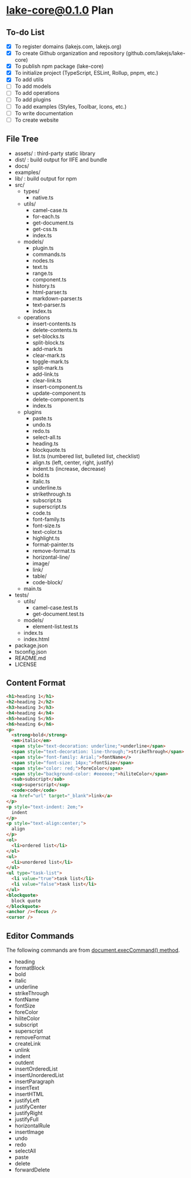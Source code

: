 # lake-core@0.1.0 Plan

## To-do List

* [X] To register domains (lakejs.com, lakejs.org)
* [X] To create Github organization and repository (github.com/lakejs/lake-core)
* [X] To publish npm package (lake-core)
* [X] To initialize project (TypeScript, ESLint, Rollup, pnpm, etc.)
* [X] To add utils
* [ ] To add models
* [ ] To add operations
* [ ] To add plugins
* [ ] To add examples (Styles, Toolbar, Icons, etc.)
* [ ] To write documentation
* [ ] To create website

## File Tree

* assets/ : third-party static library
* dist/ : build output for IIFE and bundle
* docs/
* examples/
* lib/ : build output for npm
* src/
  * types/
    * native.ts
  * utils/
    * camel-case.ts
    * for-each.ts
    * get-document.ts
    * get-css.ts
    * index.ts
  * models/
    * plugin.ts
    * commands.ts
    * nodes.ts
    * text.ts
    * range.ts
    * component.ts
    * history.ts
    * html-parser.ts
    * markdown-parser.ts
    * text-parser.ts
    * index.ts
  * operations
    * insert-contents.ts
    * delete-contents.ts
    * set-blocks.ts
    * split-block.ts
    * add-mark.ts
    * clear-mark.ts
    * toggle-mark.ts
    * split-mark.ts
    * add-link.ts
    * clear-link.ts
    * insert-component.ts
    * update-component.ts
    * delete-component.ts
    * index.ts
  * plugins
    * paste.ts
    * undo.ts
    * redo.ts
    * select-all.ts
    * heading.ts
    * blockquote.ts
    * list.ts (numbered list, bulleted list, checklist)
    * align.ts (left, center, right, justify)
    * indent.ts (increase, decrease)
    * bold.ts
    * italic.ts
    * underline.ts
    * strikethrough.ts
    * subscript.ts
    * superscript.ts
    * code.ts
    * font-family.ts
    * font-size.ts
    * text-color.ts
    * highlight.ts
    * format-painter.ts
    * remove-format.ts
    * horizontal-line/
    * image/
    * link/
    * table/
    * code-block/
  * main.ts
* tests/
  * utils/
    * camel-case.test.ts
    * get-document.test.ts
  * models/
    * element-list.test.ts
  * index.ts
  * index.html
* package.json
* tsconfig.json
* README.md
* LICENSE

## Content Format

```html
<h1>heading 1</h1>
<h2>heading 2</h2>
<h3>heading 3</h3>
<h4>heading 4</h4>
<h5>heading 5</h5>
<h6>heading 6</h6>
<p>
  <strong>bold</strong>
  <em>italic</em>
  <span style="text-decoration: underline;">underline</span>
  <span style="text-decoration: line-through;">strikeThrough</span>
  <span style="font-family: Arial;">fontName</>
  <span style="font-size: 14px;">fontSize</span>
  <span style="color: red;">foreColor</span>
  <span style="background-color: #eeeeee;">hiliteColor</span>
  <sub>subscript</sub>
  <sup>superscript</sup>
  <code>code</code>
  <a href="url" target="_blank">link</a>
</p>
<p style="text-indent: 2em;">
  indent
</p>
<p style="text-align:center;">
  align
</p>
<ol>
  <li>ordered list</li>
</ol>
<ul>
  <li>unordered list</li>
</ul>
<ul type="task-list">
  <li value="true">task list</li>
  <li value="false">task list</li>
</ul>
<blockquote>
  block quote
</blockquote>
<anchor /><focus />
<cursor />
```

## Editor Commands

The following commands are from [document.execCommand() method](https://developer.mozilla.org/en-US/docs/Web/API/Document/execCommand).

* heading
* formatBlock
* bold
* italic
* underline
* strikeThrough
* fontName
* fontSize
* foreColor
* hiliteColor
* subscript
* superscript
* removeFormat
* createLink
* unlink
* indent
* outdent
* insertOrderedList
* insertUnorderedList
* insertParagraph
* insertText
* insertHTML
* justifyLeft
* justifyCenter
* justifyRight
* justifyFull
* horizontalRule
* insertImage
* undo
* redo
* selectAll
* paste
* delete
* forwardDelete
